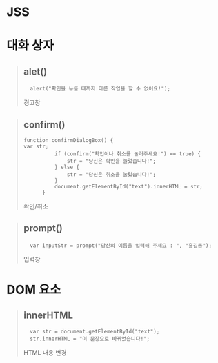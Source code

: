 # JSS
# 대화 상자   
>## alet()   
>```
>	alert("확인을 누를 때까지 다른 작업을 할 수 없어요!");   
>```
>경고창   
   
>## confirm()   
>```
>function confirmDialogBox() {   
>var str;
>			if (confirm("확인이나 취소를 눌러주세요!") == true) {
>				str = "당신은 확인을 눌렀습니다!";
>			} else {
>				str = "당신은 취소을 눌렀습니다!";
>			}
>			document.getElementById("text").innerHTML = str;
>		}
>```
>확인/취소   

>## prompt()   
>```
>	var inputStr = prompt("당신의 이름을 입력해 주세요 : ", "홍길동");   
>```
>입력창   

# DOM 요소   
>## innerHTML   
>```
>	var str = document.getElementById("text");   
>	str.innerHTML = "이 문장으로 바뀌었습니다!";   
>```
>HTML 내용 변경
